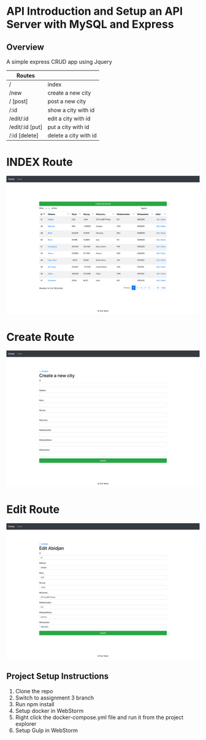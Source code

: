 # API Introduction and Setup an API Server with MySQL and Express

## Overview

A simple  express CRUD app using Jquery


|Routes|  |
|--|--|
|  /|  index|
|  /new|  create a new city|
|  / [post]| post a new city |
|  /:id| show a city with id|
|  /edit/:id| edit a city with id|
|  /edit/:id [put]| put a city with id|
|/:id [delete]| delete a city with id |

# INDEX Route
![Index Route](screenshots/index.png)

# Create Route
![create route](screenshots/create.png)

# Edit Route

![create route](screenshots/edit.png)


## Project Setup Instructions

1. Clone the repo
2. Switch to assignment 3 branch
3. Run npm install
4. Setup docker in WebStorm
5. Right click the docker-compose.yml file and run it from the project explorer
6. Setup Gulp in WebStorm
